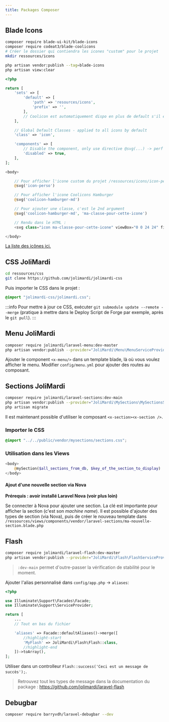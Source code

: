 ```yaml
---
title: Packages Composer
---
```



## Blade Icons
```bash
composer require blade-ui-kit/blade-icons
composer require codeat3/blade-coolicons
# Créer le dossier qui contiendra les icones "custom" pour le projet
mkdir ressources/icons

php artisan vendor:publish --tag=blade-icons
php artisan view:clear
```

```php title="/config/blade-icons.php"
<?php

return [
    'sets' => [
        'default' => [
            'path' => 'resources/icons',
            'prefix' => '',
        ],
        // Coolicon est automatiquement dispo en plus de default s'il est installé
    ],

    // Global Default Classes - applied to all icons by default
    'class' => 'icon',

    'components' => [
        // Disable the component, only use directive @svg(...) -> perf boost
        'disabled' => true,
    ],
];
```

```php title="example.blade.php"
<body>

    // Pour afficher l'icone custom du projet /ressources/icons/icon-perso.svg
    @svg('icon-perso')

    // Pour afficher l'icone Coolicons Hamburger
    @svg('coolicon-hamburger-md')

    // Pour ajouter une classe, c'est le 2nd argument
    @svg('coolicon-hamburger-md', 'ma-classe-pour-cette-icone')

    // Rendu dans le HTML :
    <svg class="icon ma-classe-pour-cette-icone" viewBox="0 0 24 24" fill="none"><g>...</g></svg>

</body>
```

[La liste des icônes ici.](https://blade-ui-kit.com/blade-icons?set=53)


## CSS JoliMardi

```bash
cd ressources/css
git clone https://github.com/jolimardi/jolimardi-css
```
Puis importer le CSS dans le projet :
```css title="resources/css/app.css"
@import "jolimardi-css/jolimardi.css";
```
:::info
Pour mettre à jour ce CSS, exécuter `git submodule update --remote --merge` (pratique à mettre dans le Deploy Script de Forge par exemple, après le `git pull`).
:::

## Menu JoliMardi

```bash
composer require jolimardi/laravel-menu:dev-master
php artisan vendor:publish --provider="JoliMardi\Menu\MenuServiceProvider" --tag=config
```

Ajouter le component `<x-menu/>` dans un template blade, là où vous voulez afficher le menu.
Modifier `config/menu.yml` pour ajouter des routes au composant.

## Sections JoliMardi

```bash
composer require jolimardi/laravel-sections:dev-main
php artisan vendor:publish --provider="JoliMardi\MySections\MySectionsServiceProvider"
php artisan migrate
```
Il est maintenant possible d'utiliser le composant `<x-section><x-section />`.

### Importer le CSS
```css title="resources/css/app.css"
@import "../../public/vendor/mysections/sections.css";
```

### Utilisation dans les Views

```php 
<body>
    @mySection($all_sections_from_db, $key_of_the_section_to_display)
</body>

```

#### Ajout d'une nouvelle section via Nova

**Prérequis : avoir installé Laravel Nova (voir plus loin)**

Se connecter à Nova pour ajouter une section. La clé est importante pour afficher la section (c'est son *machine name*). Il est possible d'ajouter des types de section (via Nova), puis de créer le nouveau template dans `/ressources/views/components/vendor/laravel-sections/ma-nouvelle-section.blade.php`

## Flash

```bash
composer require jolimardi/laravel-flash:dev-master
php artisan vendor:publish --provider="JoliMardi\Flash\FlashServiceProvider" --tag="views"
```
> `:dev-main` permet d'outre-passer la vérification de stabilité pour le moment.

Ajouter l'alias personnalisé dans `config/app.php` -> `aliases`:

```php title="/config/app.php"
<?php

use Illuminate\Support\Facades\Facade;
use Illuminate\Support\ServiceProvider;

return [
    ...
    // Tout en bas du fichier

    'aliases' => Facade::defaultAliases()->merge([
        //highlight-start
        'MyFlash' => JoliMardi\Flash\Flash::class,
        //highlight-end
    ])->toArray(),
];
```

Utiliser dans un controlleur `Flash::success('Ceci est un message de succès');`.

> Retrouvez tout les types de message dans la documentation du package : https://github.com/jolimardi/laravel-flash


## Debugbar
```bash
composer require barryvdh/laravel-debugbar --dev
```
